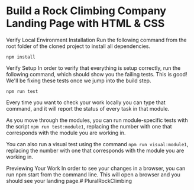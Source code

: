# Build a Rock Climbing Company Landing Page with HTML & CSS

Verify Local Environment
Installation
Run the following command from the root folder of the cloned project to install all dependencies.

```npm install```

Verify Setup
In order to verify that everything is setup correctly, run the following command, which should show you the failing tests. This is good! We'll be fixing these tests once we jump into the build step.

```npm run test```

Every time you want to check your work locally you can type that command, and it will report the status of every task in that module.

As you move through the modules, you can run module-specific tests with the script `npm run test:module1`, replacing the number with one that corresponds with the module you are working in.

You can also run a visual test using the command `npm run visual:module1`, replacing the number with one that corresponds with the module you are working in.

Previewing Your Work
In order to see your changes in a browser, you can run npm start from the command line. This will open a browser and you should see your landing page.#   P l u r a l R o c k C l i m b i n g  
 
